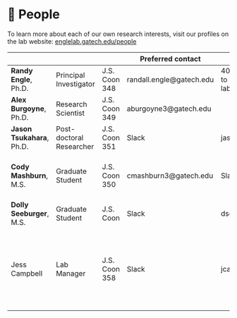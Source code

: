 # 🙋 People

To learn more about each of our own research interests, visit our profiles on the lab website: [englelab.gatech.edu/people](http://englelab.gatech.edu/people.html)

<table data-view="cards"><thead><tr><th></th><th></th><th></th><th>Preferred contact</th><th>Other contact</th><th>Responsibilities</th></tr></thead><tbody><tr><td><strong>Randy Engle</strong>, Ph.D.</td><td>Principal Investigator</td><td>J.S. Coon 348</td><td>randall.engle@gatech.edu</td><td>404-644-8152 (Feel free to call at any time regarding lab issues)</td><td></td></tr><tr><td><strong>Alex Burgoyne</strong>, Ph.D.</td><td>Research Scientist</td><td>J.S. Coon 349</td><td>aburgoyne3@gatech.edu</td><td></td><td></td></tr><tr><td><strong>Jason Tsukahara</strong>, Ph.D.</td><td>Post-doctoral Researcher</td><td>J.S. Coon 351</td><td>Slack</td><td>jason.tsukahara@gatech.edu</td><td>Time Approver; Website Manager</td></tr><tr><td><strong>Cody Mashburn</strong>, M.S.</td><td>Graduate Student</td><td>J.S. Coon 350</td><td>cmashburn3@gatech.edu</td><td>Slack</td><td>Hiring and Onboarding; Task Downloads Manager</td></tr><tr><td><strong>Dolly Seeburger</strong>, M.S.</td><td>Graduate Student</td><td>J.S. Coon </td><td>Slack</td><td>dseeburger3@gatech.edu</td><td></td></tr><tr><td>Jess Campbell</td><td>Lab Manager</td><td>J.S. Coon 358</td><td>Slack</td><td>jcampbell305@gatech.edu</td><td>Main RA Supervisor; Training and Managing of RAs; General Lab Management (she holds this place together!)</td></tr></tbody></table>


